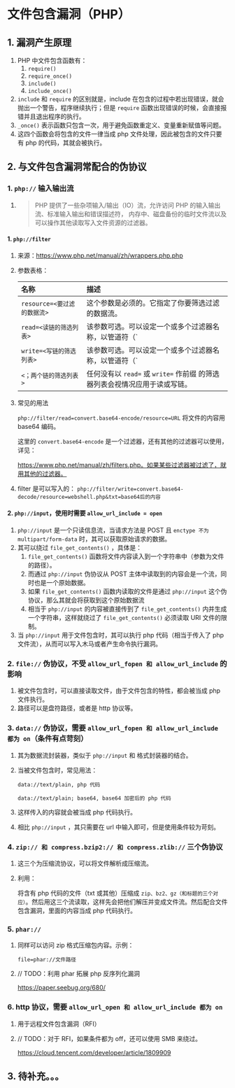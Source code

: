 # 文件包含漏洞（PHP）

## 1. 漏洞产生原理

1. PHP 中文件包含函数有：
    1. `require()` 
    2. `require_once()`
    3. `include()`
    4. `include_once()` 
2.  `include` 和 `require` 的区别就是，include 在包含的过程中若出现错误，就会抛出一个警告，程序继续执行；但是 `require` 函数出现错误的时候，会直接报错并且退出程序的执行。
3. `_once()` 表示函数只包含一次，用于避免函数重定义、变量重新赋值等问题。
4. 这四个函数会将包含的文件一律当成 php 文件处理，因此被包含的文件只要有 php 的代码，其就会被执行。

## 2. 与文件包含漏洞常配合的伪协议

### 1. `php://` 输入输出流

1. > PHP 提供了一些杂项输入/输出（IO）流，允许访问 PHP 的输入输出流、标准输入输出和错误描述符， 内存中、磁盘备份的临时文件流以及可以操作其他读取写入文件资源的过滤器。

#### 1. `php://filter` 

1. 来源：https://www.php.net/manual/zh/wrappers.php.php

2. 参数表格：

    | 名称                        | 描述                                                         |
    | :-------------------------- | :----------------------------------------------------------- |
    | `resource=<要过滤的数据流>` | 这个参数是必须的。它指定了你要筛选过滤的数据流。             |
    | `read=<读链的筛选列表>`     | 该参数可选。可以设定一个或多个过滤器名称，以管道符（`|`）分隔。 |
    | `write=<写链的筛选列表>`    | 该参数可选。可以设定一个或多个过滤器名称，以管道符（`|`）分隔。 |
    | `<；两个链的筛选列表>`      | 任何没有以 `read=` 或 `write=` 作前缀 的筛选器列表会视情况应用于读或写链。 |

3. 常见的用法

    `php://filter/read=convert.base64-encode/resource=URL` 将文件的内容用 base64 编码。

    这里的 `convert.base64-encode` 是一个过滤器，还有其他的过滤器可以使用，详见：

    https://www.php.net/manual/zh/filters.php。如果某些过滤器被过滤了，就用其他的过滤器。
    
4. filter 是可以写入的：
    `php://filter/write=convert.base64-decode/resource=webshell.php&txt=base64后的内容`

#### 2. `php://input`，使用时需要 `allow_url_include = open`

1. `php://input` 是一个只读信息流，当请求方法是 POST 且 `enctype 不为 multipart/form-data` 时，其可以获取原始请求的数据。
2. 其可以绕过 `file_get_contents()` ，具体是：
    1. `file_get_contents()` 函数将文件内容读入到一个字符串中（参数为文件的路径）。
    2. 而通过 `php://input` 伪协议从 POST 主体中读取到的内容会是一个流，同时也是一个原始数据。
    3. 如果 `file_get_contents()` 函数内读取的文件是通过 `php://input` 这个伪协议，那么其就会将获取到这个原始数据流
    4. 相当于 `php://input` 的内容被直接传到了 `file_get_contents()` 内并生成一个字符串，这样就绕过了 `file_get_contents()` 必须读取 URI 文件的限制。
3. 当 `php://input` 用于文件包含时，其可以执行 php 代码（相当于传入了 php 文件流），从而可以写入木马或者产生命令执行漏洞。

### 2. `file://` 伪协议，不受 `allow_url_fopen 和 allow_url_include` 的影响

1. 被文件包含时，可以直接读取文件，由于文件包含的特性，都会被当成 php 文件执行。
2. 路径可以是盘符路径，或者是 http 协议等。

### 3. `data://` 伪协议，需要 `allow_url_fopen 和 allow_url_include 都为 on`（条件有点苛刻）

1. 其为数据流封装器，类似于 `php://input` 和 格式封装器的结合。

2. 当被文件包含时，常见用法：

    `data://text/plain, php 代码`

    `data://text/plain; base64, base64 加密后的 php 代码`

3. 这样传入的内容就会被当成 php 代码执行。

4. 相比 `php://input` ，其只需要在 url 中输入即可，但是使用条件较为苛刻。

### 4. `zip:// 和 compress.bzip2:// 和 compress.zlib://` 三个伪协议

1. 这三个为压缩流协议，可以将文件解析成压缩流。

2. 利用：

    将含有 php 代码的文件（txt 或其他）压缩成 `zip、bz2、gz（和标题的三个对应）`。然后用这三个流读取，这样先会把他们解压并变成文件流。然后配合文件包含漏洞，里面的内容当成 php 代码执行。

### 5. `phar://` 

1. 同样可以访问 zip 格式压缩包内容。示例：

    `file=phar://文件路径`

2. // TODO：利用 phar 拓展 php 反序列化漏洞

    https://paper.seebug.org/680/

### 6. http 协议，需要 `allow_url_open 和 allow_url_include 都为 on` 

1. 用于远程文件包含漏洞（RFI）

2. // TODO：对于 RFI，如果条件都为 off，还可以使用 SMB 来绕过。

    https://cloud.tencent.com/developer/article/1809909

## 3. 待补充。。。

